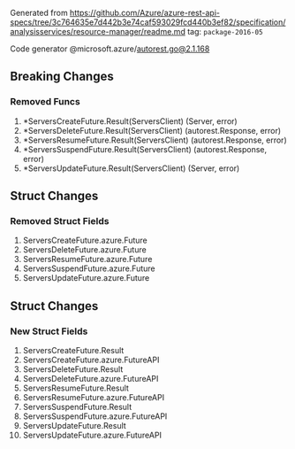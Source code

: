 Generated from https://github.com/Azure/azure-rest-api-specs/tree/3c764635e7d442b3e74caf593029fcd440b3ef82/specification/analysisservices/resource-manager/readme.md tag: `package-2016-05`

Code generator @microsoft.azure/autorest.go@2.1.168

## Breaking Changes

### Removed Funcs

1. *ServersCreateFuture.Result(ServersClient) (Server, error)
1. *ServersDeleteFuture.Result(ServersClient) (autorest.Response, error)
1. *ServersResumeFuture.Result(ServersClient) (autorest.Response, error)
1. *ServersSuspendFuture.Result(ServersClient) (autorest.Response, error)
1. *ServersUpdateFuture.Result(ServersClient) (Server, error)

## Struct Changes

### Removed Struct Fields

1. ServersCreateFuture.azure.Future
1. ServersDeleteFuture.azure.Future
1. ServersResumeFuture.azure.Future
1. ServersSuspendFuture.azure.Future
1. ServersUpdateFuture.azure.Future

## Struct Changes

### New Struct Fields

1. ServersCreateFuture.Result
1. ServersCreateFuture.azure.FutureAPI
1. ServersDeleteFuture.Result
1. ServersDeleteFuture.azure.FutureAPI
1. ServersResumeFuture.Result
1. ServersResumeFuture.azure.FutureAPI
1. ServersSuspendFuture.Result
1. ServersSuspendFuture.azure.FutureAPI
1. ServersUpdateFuture.Result
1. ServersUpdateFuture.azure.FutureAPI
